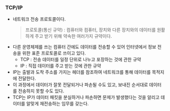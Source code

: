 ### TCP/IP
- 네트워크 전송 프로토콜이다.
  > 프로토콜(통신 규약) : 컴퓨터와 컴퓨터, 장치와 다른 장치와의 데이터를 원활하게 주고 받기 위해 약속한 여러가지 규약이다.
- 다른 운영체제를 쓰는 컴퓨터 간에도 데이터를 전송할 수 있어 인터넷에서 정보 전송을 위한 표준 프로토콜로 쓰이고 있다.
    - TCP : 전송 데이터를 일정 단위로 나누고 포장하는 것에 관한 규약
    - IP : 직접 데이터를 주고 받는 것에 관한 규약
- IP는 출발과 도착 주소를 가지는 헤더를 참조하여 네트워크를 통해 데이터를 목적지에 전달한다.
- 이 과정에서 데이터가 잘못 전달되거나 파손될 수도 있고, 보내진 순서대로 데이터를 전송하지 못할 수도 있다.
- TCP는 IP가 데이터 패킷을 분실하거나 파손하면 문제가 발생했다는 것을 알리고 데이터를 알맞게 재전송하는 임무를 갖는다.